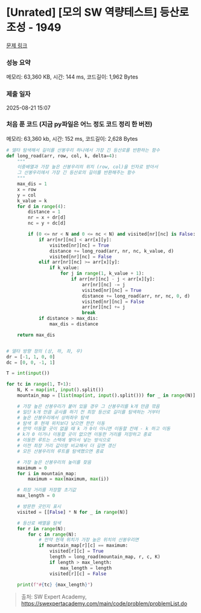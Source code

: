 # [Unrated] [모의 SW 역량테스트] 등산로 조성 - 1949 

[문제 링크](https://swexpertacademy.com/main/code/problem/problemDetail.do?contestProbId=AV5PoOKKAPIDFAUq) 

### 성능 요약

메모리: 63,360 KB, 시간: 144 ms, 코드길이: 1,962 Bytes

### 제출 일자

2025-08-21 15:07

### 처음 푼 코드 (지금 py파일은 어느 정도 코드 정리 한 버전)
메모리: 63,360 kb, 시간: 152 ms, 코드길이: 2,628 Bytes
```python
# 델타 탐색해서 길이를 산봉우리 하나에서 가장 긴 등산로를 반환하는 함수
def long_road(arr, row, col, k, delta=4):
    """
    이중배열과 가장 높은 산봉우리의 위치 (row, col)을 인자로 받아서
    그 산봉우리에서 가장 긴 등산로의 길이를 반환해주는 함수
    """
    max_dis = 1
    x = row
    y = col
    k_value = k
    for d in range(4):
        distance = 1
        nr = x + dr[d]
        nc = y + dc[d]

        if (0 <= nr < N and 0 <= nc < N) and visited[nr][nc] is False:
            if arr[nr][nc] < arr[x][y]:
                visited[nr][nc] = True
                distance += long_road(arr, nr, nc, k_value, d)
                visited[nr][nc] = False
            elif arr[nr][nc] >= arr[x][y]:
                if k_value:
                    for j in range(1, k_value + 1):
                        if arr[nr][nc] - j < arr[x][y]:
                            arr[nr][nc] -= j
                            visited[nr][nc] = True
                            distance += long_road(arr, nr, nc, 0, d)
                            visited[nr][nc] = False
                            arr[nr][nc] += j
                            break
            if distance > max_dis:
                max_dis = distance

    return max_dis


# 델타 방향 정의 (상, 하, 좌, 우)
dr = [-1, 1, 0, 0]
dc = [0, 0, -1, 1]

T = int(input())

for tc in range(1, T+1):
    N, K = map(int, input().split())
    mountain_map = [list(map(int, input().split())) for _ in range(N)]

    # 가장 높은 산봉우리가 붙어 있을 경우 그 산봉우리를 k개 만큼 깎음
    # 일단 k개 만큼 공사를 하기 전 최장 등산로 길이를 탐색하는 거부터
    # 높은 산봉우리에서 상하좌우 탐색
    # 탐색 후 현재 위치보다 낮으면 한칸 이동
    # 만약 이동할 곳이 없을 때 k 가 0이 아니면 이동할 칸에 - k 하고 이동
    # k가 0 이거나 이동할 곳이 없으면 이동한 거리를 저장하고 종료
    # 이동한 루트는 스택에 쌓아서 넣는 방식으로
    # 이전 최장 거리 값이랑 비교해서 더 길면 갱신
    # 모든 산봉우리의 루트를 탐색했으면 종료

    # 가장 높은 산봉우리의 높이를 찾음
    maximum = 0
    for i in mountain_map:
        maximum = max(maximum, max(i))

    # 최장 거리를 저장할 초기값
    max_length = 0

    # 방문한 곳인지 표시
    visited = [[False] * N for _ in range(N)]

    # 등산로 배열을 탐색
    for r in range(N):
        for c in range(N):
            # 만약 현재 위치가 가장 높은 위치의 산봉우리면
            if mountain_map[r][c] == maximum:
                visited[r][c] = True
                length = long_road(mountain_map, r, c, K)
                if length > max_length:
                    max_length = length
                visited[r][c] = False

    print(f"#{tc} {max_length}")
```


> 출처: SW Expert Academy, https://swexpertacademy.com/main/code/problem/problemList.do
